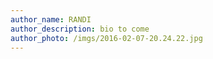 ```yaml
---
author_name: RANDI
author_description: bio to come
author_photo: /imgs/2016-02-07-20.24.22.jpg
---
```

